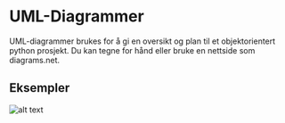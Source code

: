 # UML-Diagrammer

UML-diagrammer brukes for å gi en oversikt og plan til et objektorientert python prosjekt. Du kan tegne for hånd eller bruke en nettside som diagrams.net. 

## Eksempler

![alt text](bilder/uml.png)

